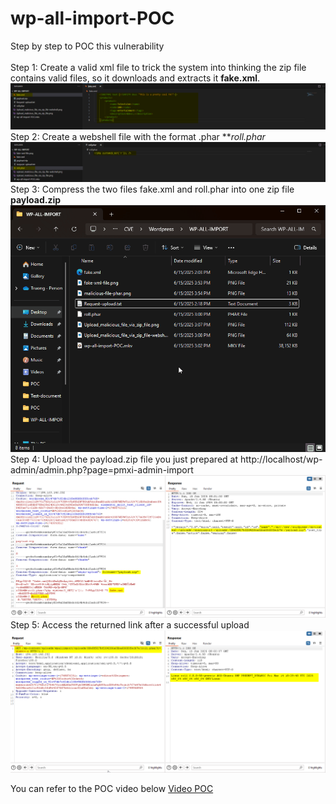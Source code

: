 # wp-all-import-POC
Step by step to POC this vulnerability<br>
<br>
Step 1: Create a valid xml file to trick the system into thinking the zip file contains valid files, so it downloads and extracts it **fake.xml**.
![XML File](https://github.com/darkroller210/wp-all-import-POC/blob/main/fake-xml-file.png)
<br>
Step 2: Create a webshell file with the format .phar ***roll.phar*
![Web shell](https://github.com/darkroller210/wp-all-import-POC/blob/main/malicious-file-phar.png)
<br>
Step 3: Compress the two files fake.xml and roll.phar into one zip file **payload.zip**
![Payload.zip](https://github.com/darkroller210/wp-all-import-POC/blob/main/compress%20payload.gif)
<br>
Step 4: Upload the payload.zip file you just prepared at http://localhost/wp-admin/admin.php?page=pmxi-admin-import
![Upload success](https://github.com/darkroller210/wp-all-import-POC/blob/main/Upload_malicious_file_via_zip_file.png)
<br>
Step 5: Access the returned link after a successful upload
![Access webshell](https://github.com/darkroller210/wp-all-import-POC/blob/main/Upload_malicious_file_via_zip_file-webshell.png)

You can refer to the POC video below
[Video POC](https://drive.google.com/file/d/124s4yMJRBEblzCaYZb-nDgCzsGGsD92s/view?usp=sharing)


